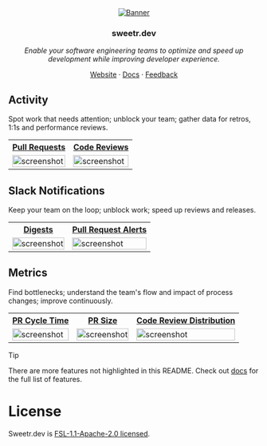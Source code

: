 <div align="center">
  <a href="https://sweetr.dev">
    <img src="https://github.com/sweetr-dev/sweetr.dev/assets/1367578/4b35cc76-78d1-4f01-8476-c1d7f515fad4" alt="Banner">
  </a>
</div>
<h3 align="center">sweetr.dev</h3>
<p align="center">
  <i>Enable your software engineering teams to optimize and speed up development while improving developer experience.</i>
</p>

<p align="center">
  <a href="https://sweetr.dev">Website</a>
  ·
  <a href="https://docs.sweetr.dev/">Docs</a>
  ·
  <a href="https://sweetr.featurebase.app/">Feedback</a>
</p>

## Activity
Spot work that needs attention; unblock your team; gather data for retros, 1:1s and performance reviews.
<table>
  <tr>
    <th><a href="https://docs.sweetr.dev/features/pull-requests" target="_blank">Pull Requests</a></th>
    <th><a href="https://docs.sweetr.dev/features/code-reviews" target="_blank">Code Reviews</a></th>
  </tr>
  <tr>
    <td><img width="100%" alt="screenshot" src="https://github.com/user-attachments/assets/ed91ec67-c945-47b7-acb2-27d365bb9a96"></td>
    <td><img width="100%" alt="screenshot" src="https://github.com/user-attachments/assets/758edd71-c464-4b84-993b-cd2375e34caf"></td>
  </tr>
</table>

## Slack Notifications
Keep your team on the loop; unblock work; speed up reviews and releases.
<table>
  <tr>
    <th><a href="https://docs.sweetr.dev/features/digests" target="_blank">Digests</a></th>
    <th><a href="https://docs.sweetr.dev/features/alerts" target="_blank">Pull Request Alerts</a></th>
  </tr>
  <tr>
    <td><img width="100%" alt="screenshot" src="https://github.com/user-attachments/assets/d92d06f0-055f-4086-ab53-3089d3bd3b83"></td>
    <td><img width="100%" alt="screenshot" src="https://github.com/user-attachments/assets/e827bc68-e715-4a9e-a71e-1e0579ef7604"></td>
  </tr>
</table>

## Metrics
Find bottlenecks; understand the team's flow and impact of process changes; improve continuously.
<table>
  <tr>
    <th><a href="https://docs.sweetr.dev/features/team/cycle-time" target="_blank">PR Cycle Time</a></th>
    <th><a href="https://docs.sweetr.dev/features/team/pr-size-distribution" target="_blank">PR Size</a></th>
    <th><a href="https://docs.sweetr.dev/features/team/code-review-distribution" target="_blank">Code Review Distribution</a></th>
  </tr>
  <tr>
    <td><img width="100%" alt="screenshot" src="https://github.com/user-attachments/assets/579808e3-6998-4c73-8360-0893b96464e2"></td>
    <td><img width="100%" alt="screenshot" src="https://github.com/user-attachments/assets/dc2f6635-7c66-46ca-9b02-d6eecc176323"></td>
    <td><img width="100%" alt="screenshot" src="https://github.com/user-attachments/assets/07cd033b-7255-4e3d-99af-1a9ef7398e84"></td>
  </tr>
</table>

> [!TIP]  
> There are more features not highlighted in this README. Check out [docs](https://docs.sweetr.dev/) for the full list of features.

# License

Sweetr.dev is [FSL-1.1-Apache-2.0 licensed](LICENSE).
